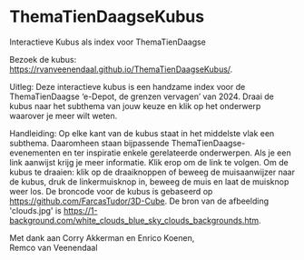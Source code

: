 # ThemaTienDaagseKubus
Interactieve Kubus als index voor ThemaTienDaagse

Bezoek de kubus: https://rvanveenendaal.github.io/ThemaTienDaagseKubus/.

Uitleg:
Deze interactieve kubus is een handzame index voor de ThemaTienDaagse ‘e-Depot, de grenzen vervagen’ van 2024. Draai de kubus naar het subthema van jouw keuze en klik op het onderwerp waarover je meer wilt weten.

Handleiding:
Op elke kant van de kubus staat in het middelste vlak een subthema. Daaromheen staan bijpassende ThemaTienDaagse-evenementen en ter inspiratie enkele gerelateerde onderwerpen. Als je een link aanwijst krijg je meer informatie. Klik erop om de link te volgen. Om de kubus te draaien: klik op de draaiknoppen of beweeg de muisaanwijzer naar de kubus, druk de linkermuisknop in, beweeg de muis en laat de muisknop weer los.
De broncode voor de kubus is gebaseerd op https://github.com/FarcasTudor/3D-Cube. De bron van de afbeelding 'clouds.jpg' is https://1-background.com/white_clouds_blue_sky_clouds_backgrounds.htm.

Met dank aan Corry Akkerman en Enrico Koenen,<br/> 
Remco van Veenendaal
